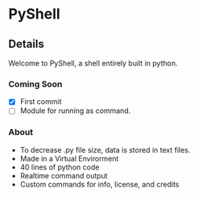 # PyShell

## Details

Welcome to PyShell, a shell entirely built in python.

### Coming Soon

- [x] First commit
- [ ] Module for running as command.

### About

- To decrease .py file size, data is stored in text files.
- Made in a Virtual Envirorment
- 40 lines of python code
- Realtime command output
- Custom commands for info, license, and credits
